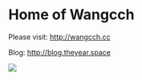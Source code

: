 # Home of Wangcch

Please visit: http://wangcch.cc

Blog: http://blog.theyear.space

![](http://120.77.32.127/ty_home/blogImg/2017062905.png)
